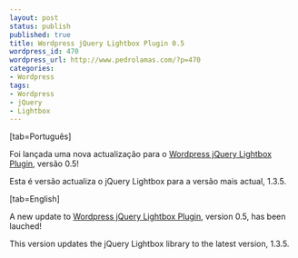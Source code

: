 ```yaml
---
layout: post
status: publish
published: true
title: Wordpress jQuery Lightbox Plugin 0.5
wordpress_id: 470
wordpress_url: http://www.pedrolamas.com/?p=470
categories:
- Wordpress
tags:
- Wordpress
- jQuery
- Lightbox
---
```

[tab=Português]

Foi lançada uma nova actualização para o [Wordpress jQuery Lightbox Plugin](projectos/jquery-lightbox/), versão 0.5!

Esta é versão actualiza o jQuery Lightbox para a versão mais actual, 1.3.5.

[tab=English]

A new update to [Wordpress jQuery Lightbox Plugin](projectos/jquery-lightbox-en/), version 0.5, has been lauched!

This version updates the jQuery Lightbox library to the latest version, 1.3.5.
